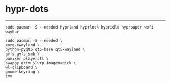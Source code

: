 # hypr-dots

----------------------------------------------

```
sudo pacman -S --needed hyprland hyprlock hypridle hyprpaper wofi waybar
```
```
sudo pacman -S --needed \
xorg-xwayland \
python-pyqt5 qt5-base qt5-wayland \
gvfs gvfs-smb \
pamixer playerctl \
swappy grim slurp imagemagick \
wl-clipboard \
gnome-keyring \
imv
```
